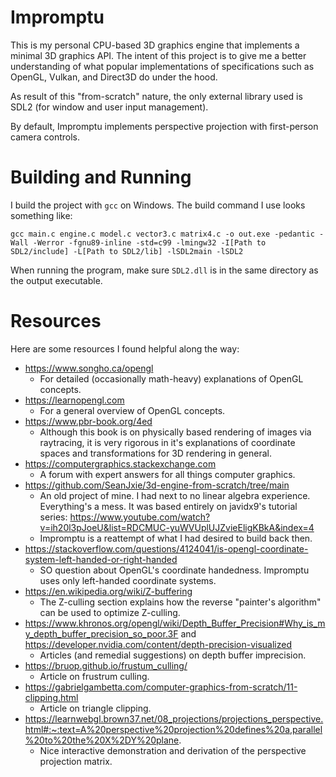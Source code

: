 # Impromptu

This is my personal CPU-based 3D graphics engine that implements a minimal 3D graphics API. The intent of this project is to give me a better understanding of what popular implementations of specifications such as OpenGL, Vulkan, and Direct3D do under the hood.

As result of this "from-scratch" nature, the only external library used is SDL2 (for window and user input management).

By default, Impromptu implements perspective projection with first-person camera controls.

# Building and Running

I build the project with `gcc` on Windows. The build command I use looks something like:

```
gcc main.c engine.c model.c vector3.c matrix4.c -o out.exe -pedantic -Wall -Werror -fgnu89-inline -std=c99 -lmingw32 -I[Path to SDL2/include] -L[Path to SDL2/lib] -lSDL2main -lSDL2 
```

When running the program, make sure `SDL2.dll` is in the same directory as the output executable.

# Resources
Here are some resources I found helpful along the way:
- https://www.songho.ca/opengl
  -  For detailed (occasionally math-heavy) explanations of OpenGL concepts.
- https://learnopengl.com
  - For a general overview of OpenGL concepts.
- https://www.pbr-book.org/4ed 
  - Although this book is on physically based rendering of images via raytracing, it is very rigorous in it's explanations of coordinate spaces and transformations for 3D rendering in general. 
- https://computergraphics.stackexchange.com
  - A forum with expert answers for all things computer graphics.
- https://github.com/SeanJxie/3d-engine-from-scratch/tree/main
  - An old project of mine. I had next to no linear algebra experience. Everything's a mess. It was based entirely on javidx9's tutorial series:
  https://www.youtube.com/watch?v=ih20l3pJoeU&list=RDCMUC-yuWVUplUJZvieEligKBkA&index=4
  - Impromptu is a reattempt of what I had desired to build back then.
- https://stackoverflow.com/questions/4124041/is-opengl-coordinate-system-left-handed-or-right-handed
  - SO question about OpenGL's coordinate handedness. Impromptu uses only left-handed coordinate systems.
- https://en.wikipedia.org/wiki/Z-buffering
  - The Z-culling section explains how the reverse "painter's algorithm" can be used to optimize Z-culling.
- https://www.khronos.org/opengl/wiki/Depth_Buffer_Precision#Why_is_my_depth_buffer_precision_so_poor.3F and https://developer.nvidia.com/content/depth-precision-visualized
  - Articles (and remedial suggestions) on depth buffer imprecision. 
- https://bruop.github.io/frustum_culling/
  - Article on frustrum culling.
- https://gabrielgambetta.com/computer-graphics-from-scratch/11-clipping.html
  - Article on triangle clipping.
- https://learnwebgl.brown37.net/08_projections/projections_perspective.html#:~:text=A%20perspective%20projection%20defines%20a,parallel%20to%20the%20X%2DY%20plane.
  - Nice interactive demonstration and derivation of the perspective projection matrix.